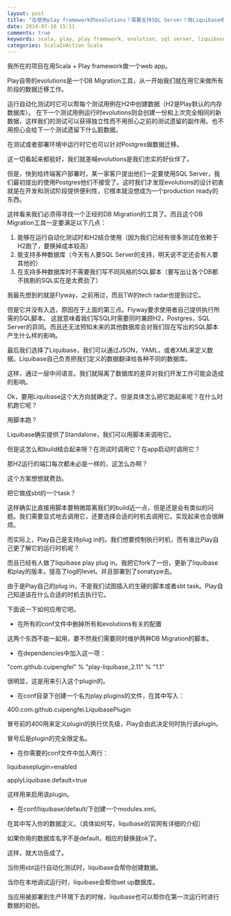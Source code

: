 ```yaml
---
layout: post
title: "在使用play framework的evolutions？需要支持SQL Server？用Liquibase吧"
date: 2014-07-18 15:11
comments: true
keywords: scala, play, play framework, evolution, sql server, liquibase
categories: ScalaInAction Scala
---
```


我所在的项目在用Scala + Play framework做一个web app。

Play自带的evolutions是一个DB Migration工具，从一开始我们就在用它来做所有阶段的数据迁移工作。

运行自动化测试时它可以帮每个测试用例在H2中创建数据（H2是Play默认的内存数据库）。
在下一个测试用例运行时evolutions则会创建一份和上次完全相同的新数据，这样我们的测试可以获得独立性而不用担心之前的测试遗留的副作用。也不用担心会给下一个测试遗留下什么脏数据。

在测试或者部署环境中运行时它也可以针对Postgres做数据迁移。

这一切看起来都挺好，我们就差喊evolutions是我们忠实的好伙伴了。

但是，快到给终端客户部署时，某一家客户提出他们一定要使用SQL Server，我们最初提出的使用Postgres他们不接受了。这时我们才发现evolutions的设计初衷就是在开发和测试阶段提供便利性，它根本就没想成为一个production ready的东西。

这样看来我们必须得寻找一个正经的DB Migration的工具了。而且这个DB Migration工具一定要满足以下几点：

1. 能够在运行自动化测试时和H2结合使用（因为我们已经有很多测试在依赖于H2跑了，要换掉成本较高）
2. 能支持多种数据库（今天有人要SQL Server的支持，明天说不定还会有人要其他的）
3. 在支持多种数据库时不需要我们写不同风格的SQL脚本（要写出让各个DB都不挑剔的SQL实在是太费劲了）

我最先想到的就是Flyway，之前用过，而且TW的tech radar也提到过它。

但是它并没有入选，原因在于上面的第三点。Flyway要求使用者自己提供执行所需的SQL脚本。
这就意味着我们写SQL时需要同时兼顾H2，Postgres，SQL Server的异同。而且还无法预知未来的其他数据库会对我们现在写出的SQL脚本产生什么样的影响。

最后我们选择了Liquibase，我们可以通过JSON，YAML，或者XML来定义数据。Liquibase自己负责把我们定义的数据翻译给各种不同的数据库。

这样，通过一层中间语言。我们就隔离了数据库的差异对我们开发工作可能会造成的影响。

Ok，要用Liquibase这个大方向就确定了。但是具体怎么把它跑起来呢？在什么时机跑它呢？

用脚本跑？

Liquibase确实提供了Standalone，我们可以用脚本来调用它。

但是这怎么和build结合起来呀？在测试时调用它？在app启动时调用它？

那H2运行的端口每次都未必是一样的，这怎么办啊？

这个方案想想就费劲。

把它做成sbt的一个task？

这样确实比直接用脚本要稍微距离我们的build近一点，但是还是会有类似的问题。我们需要显式地去调用它，还要选择合适的时机去调用它。实现起来也会很麻烦。

而实际上，Play自己是支持plug in的。我们想要控制执行时机，而有谁比Play自己更了解它的运行时机呢？

而且已经有人做了liquibase play plug in。我把它fork了一份，更新了liquibase和play的版本，提高了log的level。并且部署到了sonatype去。

由于是Play自己的plug in，不是我们试图插入的生硬的脚本或者sbt task。Play自己知道该在什么合适的时机去执行它。

下面说一下如何应用它吧。

* 在所有的conf文件中删掉所有和evolutions有关的配置

这两个东西不能一起用，要不然我们需要同时维护两种DB Migration的脚本。

* 在dependencies中加入这一项：

"com.github.cuipengfei" % "play-liquibase_2.11" % "1.1"

很明显，这是用来引入这个plugin的。

* 在conf目录下创建一个名为play.plugins的文件，在其中写入：

400:com.github.cuipengfei.LiquibasePlugin

冒号前的400用来定义plugin的执行优先级，Play会由此决定何时执行该plugin。

冒号后是plugin的完全限定名。

* 在你需要的conf文件中加入两行：

liquibaseplugin=enabled

applyLiquibase.default=true

这样用来启用该plugin。

* 在conf/liquibase/default/下创建一个modules.xml。

在其中写入你的数据定义。（具体如何写，liquibase的官网有详细的介绍）

如果你用的数据库名字不是default，相应的替换就ok了。


这样，就大功告成了。

当你用sbt运行自动化测试时，liquibase会帮你创建数据。

当你在本地调试运行时，liquibase会帮你set up数据库。

当应用被部署到生产环境下去的时候，liquibase也可以帮你在第一次运行时进行数据的初创。
